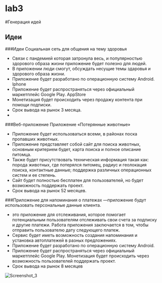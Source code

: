 # lab3
#Генерация идей 

## Идеи

###Идеи Социальная сеть для общения на тему здоровья
- Связи с пандемией которая затронула весь, и популярностью здорового образа жизни приложение будет полезно для людей. 
- В приложении люди смогут, обсуждать несущие темы здаровья и здорового образа жизни. 
- Приложение будет разработано по операционную систему Android. Iphone 
- Приложение будет распространяться через официальный маркетплейс Google Play. AppStore 
- Монетизация будет происходить через продажу контента при помощи подписки. 
- Срок вывода на рынок 3 месяца.
- 
###Веб-приложение Приложение «Потерянные животные»

- Приложение будет использоваться всеми, в районах поска пропавших животных.
- Приложение представляет собой сайт для поиска животных, основным критерием будет, карта поиска и полное описание питомца. 
- Также будет присутствовать техническая информация такая как: порода животных, где потерялся питомец, радиус и геолокация поиска, контактные данные;
поддержка различных операционных систем и ее степень.
- Сайт будет полностью бесплатен для пользователей, но будет возможность поддержать проект. 
- Срок вывода на рынок 52 месяцев. 

###Приложение для напоминания о платежах —приложение будут использовать персональные данные клиента. 

- это приложение для отслеживания, которое помогает потенциальным пользователям отслеживать свои счета за подписку и другие платежи. 
Работа приложения заключается в том, чтобы отправить пользователю дату следующего платеж.
- Сервис будет иметь возможность создания напоминания и установка автоплатежей в разных предложениях. 
- Приложение будет разработано по операционную систему Android. 
- Приложение будет распространяться через официальный маркетплейс Google Play. Монетизация будет происходить через возможность пользователей поддержать проект. 
- Срок вывода на рынок 8 месяцев

![Screenshot_3](https://user-images.githubusercontent.com/95981303/208712564-5e8bf17e-d322-4af5-ad06-286a93f19392.jpg)
